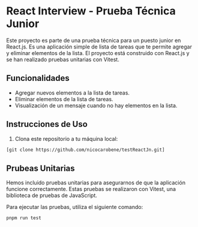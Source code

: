 # React Interview - Prueba Técnica Junior

Este proyecto es parte de una prueba técnica para un puesto junior en React.js. Es una aplicación simple de lista de tareas que te permite agregar y eliminar elementos de la lista. El proyecto está construido con React.js y se han realizado pruebas unitarias con Vitest.

## Funcionalidades

- Agregar nuevos elementos a la lista de tareas.
- Eliminar elementos de la lista de tareas.
- Visualización de un mensaje cuando no hay elementos en la lista.

## Instrucciones de Uso

1. Clona este repositorio a tu máquina local:

```bash
[git clone https://github.com/nicocarobene/testReactJn.git]
```

## Prubeas Unitarias
Hemos incluido pruebas unitarias para asegurarnos de que la aplicación funcione correctamente. Estas pruebas se realizaron con Vitest, una biblioteca de pruebas de JavaScript.

Para ejecutar las pruebas, utiliza el siguiente comando:
```bash
pnpm run test
```

